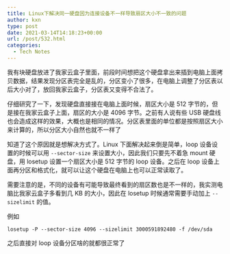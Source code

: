 ```yaml
---
title: Linux下解决同一硬盘因为连接设备不一样导致扇区大小不一致的问题
author: kxn
type: post
date: 2021-03-14T14:18:23+00:00
url: /post/532.html
categories:
  - Tech Notes
---
```


我有块硬盘放进了我家云盒子里面，前段时间想把这个硬盘拿出来插到电脑上面拷贝数据，结果发现分区表完全是乱的，分区变小了很多，在电脑上调整了分区表以后大小对了，放回我家云盒子，分区表又变得不合法了。

仔细研究了一下，发现硬盘直接接在电脑上面时候，扇区大小是 512 字节的，但是接在我家云盒子上面，扇区的大小是 4096 字节。之前有人说有些 USB 硬盘线也会造成这样的效果，大概也是相同的情况。分区表里面的单位都是按照扇区大小来计算的，所以分区大小自然也就不一样了

知道了这个原因就是想解决方式了。Linux 下面解决起来倒是简单，loop 设备设置的时候可以用 `--sector-size` 来设置大小，因此我们只要先不着急 mount 硬盘，用 losetup 设置一个扇区大小是 512 字节的 loop 设备。之后在 loop 设备上面再分区和格式化，就可以让这个硬盘在电脑上也可以正常读取了。

需要注意的是，不同的设备有可能导致最终看到的扇区数也是不一样的，我实测电脑比我家云盒子多看到几 KB 的大小，因此在 losetup 时候通常需要手动加上 `--sizelimit` 的值。

例如

    losetup -P --sector-size 4096 --sizelimit 3000591892480 -f /dev/sda

之后直接对 loop 设备分区啥的就都很正常了

